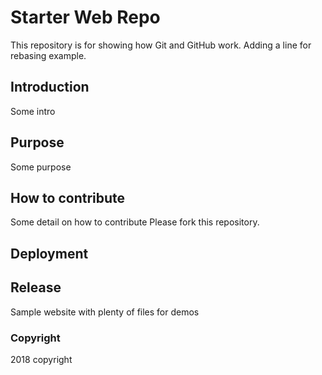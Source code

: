 # Starter Web Repo

This repository is for showing how Git and GitHub work.
Adding a line for rebasing example.

## Introduction
Some intro

## Purpose
Some purpose

## How to contribute
Some detail on how to contribute
Please fork this repository.

## Deployment
## Release

Sample website with plenty of files for demos

### Copyright
2018 copyright
